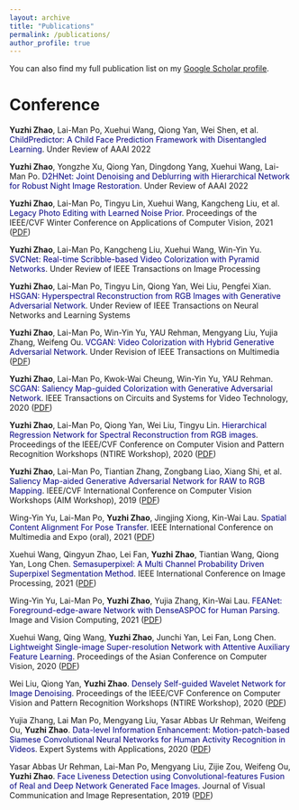 ```yaml
---
layout: archive
title: "Publications"
permalink: /publications/
author_profile: true
---
```


You can also find my full publication list on my [Google Scholar profile](https://scholar.google.com/citations?user=OtoqVTIAAAAJ&hl=en).

**Conference**
======
**Yuzhi Zhao**, Lai-Man Po, Xuehui Wang, Qiong Yan, Wei Shen, et al. <font color='Navy'>ChildPredictor: A Child Face Prediction Framework with Disentangled Learning</font>. Under Review of AAAI 2022

**Yuzhi Zhao**, Yongzhe Xu, Qiong Yan, Dingdong Yang, Xuehui Wang, Lai-Man Po. <font color='Navy'>D2HNet: Joint Denoising and Deblurring with Hierarchical Network for Robust Night Image Restoration</font>. Under Review of AAAI 2022

**Yuzhi Zhao**, Lai-Man Po, Tingyu Lin, Xuehui Wang, Kangcheng Liu, et al. <font color='Navy'>Legacy Photo Editing with Learned Noise Prior</font>. Proceedings of the IEEE/CVF Winter Conference on Applications of Computer Vision, 2021 ([PDF](../files/2021-Legacy-Photo-Editing-with-Learned-Noise-Prior.pdf))

**Yuzhi Zhao**, Lai-Man Po, Kangcheng Liu, Xuehui Wang, Win-Yin Yu. <font color='Navy'>SVCNet: Real-time Scribble-based Video Colorization with Pyramid Networks</font>. Under Review of IEEE Transactions on Image Processing

**Yuzhi Zhao**, Lai-Man Po, Tingyu Lin, Qiong Yan, Wei Liu, Pengfei Xian. <font color='Navy'>HSGAN: Hyperspectral Reconstruction from RGB Images with Generative Adversarial Network</font>. Under Review of IEEE Transactions on Neural Networks and Learning Systems

**Yuzhi Zhao**, Lai-Man Po, Win-Yin Yu, YAU Rehman, Mengyang Liu, Yujia Zhang, Weifeng Ou. <font color='Navy'>VCGAN: Video Colorization with Hybrid Generative Adversarial Network</font>. Under Revision of IEEE Transactions on Multimedia ([PDF](https://arxiv.org/pdf/2104.12357.pdf))

**Yuzhi Zhao**, Lai-Man Po, Kwok-Wai Cheung, Win-Yin Yu, YAU Rehman. <font color='Navy'>SCGAN: Saliency Map-guided Colorization with Generative Adversarial Network</font>. IEEE Transactions on Circuits and Systems for Video Technology, 2020 ([PDF](../files/2020-SCGAN-Saliency-Map-guided-Colorization-with-Generative-Adversarial-Network.pdf))

**Yuzhi Zhao**, Lai-Man Po, Qiong Yan, Wei Liu, Tingyu Lin. <font color='Navy'>Hierarchical Regression Network for Spectral Reconstruction from RGB images</font>. Proceedings of the IEEE/CVF Conference on Computer Vision and Pattern Recognition Workshops (NTIRE Workshop), 2020 ([PDF](../files/2020-Hierarchical-Regression-Network-for-Spectral-Reconstruction-from-RGB-Images.pdf))

**Yuzhi Zhao**, Lai-Man Po, Tiantian Zhang, Zongbang Liao, Xiang Shi, et al. <font color='Navy'>Saliency Map-aided Generative Adversarial Network for RAW to RGB Mapping</font>. IEEE/CVF International Conference on Computer Vision Workshops (AIM Workshop), 2019 ([PDF](../files/2019-Saliency-Map-aided-Generative-Adversarial-Network-for-RAW-to-RGB-Mapping.pdf))

Wing-Yin Yu, Lai-Man Po, **Yuzhi Zhao**, Jingjing Xiong, Kin-Wai Lau. <font color='Navy'>Spatial Content Alignment For Pose Transfer</font>. IEEE International Conference on Multimedia and Expo (oral), 2021 ([PDF](../files/2021-Spatial-Content-Alignment-for-Pose-Transfer.pdf))

Xuehui Wang, Qingyun Zhao, Lei Fan, **Yuzhi Zhao**, Tiantian Wang, Qiong Yan, Long Chen. <font color='Navy'>Semasuperpixel: A Multi Channel Probability Driven Superpixel Segmentation Method</font>. IEEE International Conference on Image Processing, 2021 ([PDF](../files/2021-Semasuperpixel-A-Multi-Channel-Probability-Driven-Superpixel-Segmentation-Method.pdf))

Wing-Yin Yu, Lai-Man Po, **Yuzhi Zhao**, Yujia Zhang, Kin-Wai Lau. <font color='Navy'>FEANet: Foreground-edge-aware Network with DenseASPOC for Human Parsing</font>. Image and Vision Computing, 2021 ([PDF](../files/2021-FEANet-Foreground-edge-aware-network-with-DenseASPOC-for-human-parsing.pdf))

Xuehui Wang, Qing Wang, **Yuzhi Zhao**, Junchi Yan, Lei Fan, Long Chen. <font color='Navy'>Lightweight Single-image Super-resolution Network with Attentive Auxiliary Feature Learning</font>. Proceedings of the Asian Conference on Computer Vision, 2020 ([PDF](../files/2020-Lightweight-Single-Image-Super-Resolution-Network-with-Attentive-Auxiliary-Feature-Learning.pdf))

Wei Liu, Qiong Yan, **Yuzhi Zhao**. <font color='Navy'>Densely Self-guided Wavelet Network for Image Denoising</font>. Proceedings of the IEEE/CVF Conference on Computer Vision and Pattern Recognition Workshops (NTIRE Workshop), 2020 ([PDF](../files/2020-Densely-Self-guided-Wavelet-Network-for-Image-Denoising.pdf))

Yujia Zhang, Lai Man Po, Mengyang Liu, Yasar Abbas Ur Rehman, Weifeng Ou, **Yuzhi Zhao**. <font color='Navy'>Data-level Information Enhancement: Motion-patch-based Siamese Convolutional Neural Networks for Human Activity Recognition in Videos</font>. Expert Systems with Applications, 2020 ([PDF](../files/2020-Data-level-information-enhancement-Motion-patch-based-Siamese-Convolutional-Neural-Networks-for-human-activity-recognition-in-videos.pdf))

Yasar Abbas Ur Rehman, Lai-Man Po, Mengyang Liu, Zijie Zou, Weifeng Ou, **Yuzhi Zhao**. <font color='Navy'>Face Liveness Detection using Convolutional-features Fusion of Real and Deep Network Generated Face Images</font>. Journal of Visual Communication and Image Representation, 2019 ([PDF](../files/2019-Face-liveness-detection-using-convolutional-features-fusion-of-real-and-deep-network-generated-face-images.pdf))
